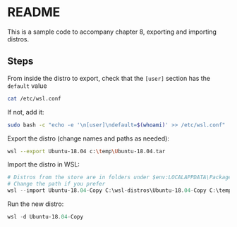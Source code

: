 # README

This is a sample code to accompany chapter 8, exporting and importing distros.

## Steps

From inside the distro to export, check that the `[user]` section has the `default` value

```bash
cat /etc/wsl.conf
```

If not, add it:

```bash
sudo bash -c "echo -e '\n[user]\ndefault=$(whoami)' >> /etc/wsl.conf"
```

Export the distro (change names and paths as needed):

```bash
wsl --export Ubuntu-18.04 c:\temp\Ubuntu-18.04.tar
```


Import the distro in WSL:

```powershell
# Distros from the store are in folders under $env:LOCALAPPDATA\Packages 
# Change the path if you prefer
wsl --import Ubuntu-18.04-Copy C:\wsl-distros\Ubuntu-18.04-Copy C:\temp\Ubuntu-18.04.tar
```

Run the new distro:

```powershell
wsl -d Ubuntu-18.04-Copy
```